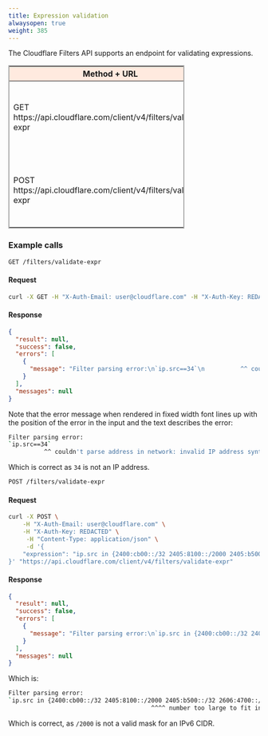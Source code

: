```yaml
---
title: Expression validation
alwaysopen: true
weight: 385
---
```


The Cloudflare Filters API supports an endpoint for validating expressions.

<table style="border: solid 2px darkgrey; width:70%;">
    <thead style="background:#ffeadf;">
        <tr>
            <th style="width:30%;">
                Method + URL
            </th>
            <th>
                Description
            </th>
            <th style="width:40%;">
                Notes
            </th>
        </tr>
    </thead>
    <tbody>
        <tr>
            <td>GET https://api.cloudflare.com/client/v4/filters/validate-expr</td>
            <td>Validate via a query string (<em>?expression=</em>) </td>
            <td>Allows testing and validating expressions without changing anything</td>
        </tr>
        <tr>
            <td>POST https://api.cloudflare.com/client/v4/filters/validate-expr</td>
            <td>Validate via a JSON object</td>
            <td>Allows testing and validating expressions without changing anything</td>
        </tr>
    </tbody>
</table>


### Example calls
```bash
GET /filters/validate-expr
```

#### Request
```bash
curl -X GET -H "X-Auth-Email: user@cloudflare.com" -H "X-Auth-Key: REDACTED" 'https://api.cloudflare.com/client/v4/filters/validate-expr?expression=ip.src==34'
```

#### Response
```json
{
  "result": null,
  "success": false,
  "errors": [
    {
      "message": "Filter parsing error:\n`ip.src==34`\n          ^^ couldn't parse address in network: invalid IP address syntax\n"
    }
  ],
  "messages": null
}
```

Note that the error message when rendered in fixed width font lines up with the position of the error in the input and the text describes the error:

```bash
Filter parsing error:
`ip.src==34`
          ^^ couldn't parse address in network: invalid IP address syntax
```

Which is correct as `34` is not an IP address.

```bash
POST /filters/validate-expr
```

#### Request
```bash
curl -X POST \
    -H "X-Auth-Email: user@cloudflare.com" \
    -H "X-Auth-Key: REDACTED" \
     -H "Content-Type: application/json" \
     -d '{
    "expression": "ip.src in {2400:cb00::/32 2405:8100::/2000 2405:b500::/32 2606:4700::/32 2803:f800::/32 2c0f:f248::/32 2a06:98c0::/29}"
}' "https://api.cloudflare.com/client/v4/filters/validate-expr"
```

#### Response
```json
{
  "result": null,
  "success": false,
  "errors": [
    {
      "message": "Filter parsing error:\n`ip.src in {2400:cb00::/32 2405:8100::/2000 2405:b500::/32 2606:4700::/32 2803:f800::/32 2c0f:f248::/32 2a06:98c0::/29}`\n                                        ^^^^ number too large to fit in target type while parsing with radix 10\n"
    }
  ],
  "messages": null
}
```

Which is:
```bash
Filter parsing error:
`ip.src in {2400:cb00::/32 2405:8100::/2000 2405:b500::/32 2606:4700::/32 2803:f800::/32 2c0f:f248::/32 2a06:98c0::/29}`
                                        ^^^^ number too large to fit in target type while parsing with radix 10
```

Which is correct, as `/2000` is not a valid mask for an IPv6 CIDR.